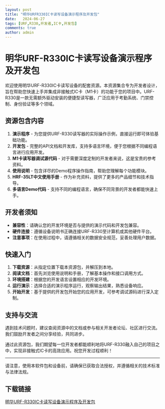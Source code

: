 ```yaml
---
layout: post
title: "明华URFR330IC卡读写设备演示程序及开发包"
date:   2024-06-27
tags: [URF,R330,开发者,IC卡,开发包]
comments: true
author: admin
---
```

# 明华URF-R330IC卡读写设备演示程序及开发包

欢迎使用明华URF-R330IC卡读写设备的配套资源。本资源集合专为开发者设计，旨在帮助您快速上手并集成非接触式IC卡（M1卡）的功能于您的项目中。URF-R330是一款无需额外驱动安装的便捷型读写器，广泛应用于考勤系统、门禁控制、身份验证等多个领域。

## 资源包含内容

1. **演示程序** - 为您提供URF-R330读写器的实际操作示例，直接运行即可体验基础功能。
2. **开发包** - 完整的API文档和开发库，支持多语言环境，便于您根据不同编程语言进行应用开发。
3. **M1卡读写器调试源代码** - 对于需要深度定制的开发者来说，这是宝贵的参考资料。
4. **使用说明** - 包含详尽的Demo程序操作指南，帮助您理解每个功能模块。
5. **HRF-35LT中文使用手册** - 作为补充资料，提供了更多的产品细节和技术指导。
6. **多语言Demo代码** - 支持不同的编程语言，确保不同背景的开发者都能快速上手。

## 开发者须知

- **兼容性**：请确认您的开发环境是否与提供的演示代码和开发包兼容。
- **硬件连接**：遵循设备说明书正确连接URF-R330至计算机或其他硬件平台。
- **注意事项**：在使用过程中，请遵循相关的数据安全规范，妥善处理用户数据。

## 快速入门

1. **下载资源**：从指定位置下载本资源包，并解压到本地。
2. **阅读文档**：首先浏览使用说明和手册，了解基本操作和接口调用方式。
3. **环境搭建**：根据您的开发语言设置相应的开发环境。
4. **运行演示**：选择合适的演示程序运行，观察输出结果，熟悉设备响应。
5. **开始开发**：基于提供的开发包开始您的应用开发，可参考调试源码进行深入定制。

## 支持与交流

遇到技术问题时，建议查阅资源中的文档或参与相关开发者论坛、社区进行交流。我们鼓励开发者之间分享经验，共同进步。

通过此资源包，我们期望每一位开发者都能顺利地将URF-R330融入自己的项目之中，实现非接触式IC卡的高效应用。祝您开发过程顺利！

---

请注意，使用本软件包和设备前，请确保已获取合法授权，并遵循相关的技术标准与法律法规。

## 下载链接

[明华URF-R330IC卡读写设备演示程序及开发包](https://pan.quark.cn/s/84dbc4fc72b5)